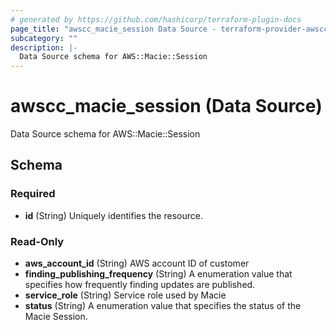 ```yaml
---
# generated by https://github.com/hashicorp/terraform-plugin-docs
page_title: "awscc_macie_session Data Source - terraform-provider-awscc"
subcategory: ""
description: |-
  Data Source schema for AWS::Macie::Session
---
```


# awscc_macie_session (Data Source)

Data Source schema for AWS::Macie::Session



<!-- schema generated by tfplugindocs -->
## Schema

### Required

- **id** (String) Uniquely identifies the resource.

### Read-Only

- **aws_account_id** (String) AWS account ID of customer
- **finding_publishing_frequency** (String) A enumeration value that specifies how frequently finding updates are published.
- **service_role** (String) Service role used by Macie
- **status** (String) A enumeration value that specifies the status of the Macie Session.


